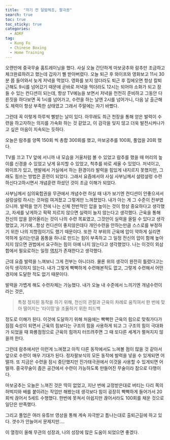 ```yaml
---
title:  "자기 전 달밤체조, 팔극권"
search: true
toc: true
toc_sticky: true
categories: 
  - ADKF
tag:
  - Kung Fu
  - Chinese Boxing
  - Home Training
---
```


오랜만에 중국무술 홈트레이닝을 했다.
사실 오늘 간단하게 마보궁추와 람추만 조금하고 체크완료하려고 했는데 갑자기 삘 받아버렸다.
오늘 퇴근 후 와이프와 영화보고 11시 30분 쯤 들어와서 늦게 저녁을 먹었다.
영화를 보지 않더라도 퇴근 후 집에오면 항상 칼퇴근해도 9시를 넘어갔기 때문에 곧바로 저녁을 먹더라도 12시는 되어야 소화가 되고 잠들 수 있는 컨디션이 되는데, 항상 TV예능을 보면서 저녁을 천천히 준비하고 그동안 다른짓을 하다보면 꼭 1시를 넘어가고, 수련을 하는 날엔 2시를 넘어가니, 다음 날 출근해도 체력이 항상 부족한 상태였고 그래서 주말에는 자기 바빴다.

그런데 꼭 이렇게 하루씩 삘받는 날이 있다.
아무래도 최근 천장을 통해 얻은 발력이 수련을 하고자하는 의지를 가속화 하는 것 같았고, 이 감각을 잊지 않고 더욱 발전시켜나가고 싶은 마음이 지속되는 듯하다.

오늘은 람추를 양쪽 150회 씩 총합 300회를 했고, 마보궁추를 100회, 풀업을 20회 했다.

TV를 끄고 TV 앞에 서니까 내 모습을 거울처럼 볼 수 있었고 람추를 했을 때 머리의 높이를 신경쓸 수 있었고 낮게 유지할 수 있었고, 척추를 바로 세울 수 있었다.
저녁이고, 와이프가 있고, 맨발에서 거실에서 하는 환경이라 발력을 힘있게 내지르지 못했지만, 그래도 힘쓰는 방법은 훈련이 되었다.
그래서 요즘에서야 사실 사부님께서 설렁설렁 수련하신다고하시면서 개념훈련 하셨던 것이 조금 이해가 되었다.

사부님께서 심의육합권을 무관에서 개념수련 하실 때 내가 보기엔 컨디션이 안좋으셔서 설렁설렁 하시는 것처럼 여겨졌고 그렇게만 느껴졌었다.
내가 아는 게 그 수준이 전부였으니까.
발력을 얻기 전에 나는 신체 전반적인 압을 높이는 것이 항상 중요하다고 생각했고, 자세를 낮게하고 팍팍 지르지 않으면 실력이 늘지 않는다고 생각했다.
근육을 통해 전신의 압을 끌어올리는 것이 나의 수련 목표였고, 그것만이 실력을 올릴 수 있다고 생각했었고, 거기에...항상 컨디션이 좋지않은데다 개인수련을 안하는만큼 스스로를 부정하기 위한 나의 지향점이기도 했기 때문이다.
또한 각 부위의 근육에 압이 약하게 실리면 약하게 실리는만큼 몸통을 하나로 만드는 힘이 부족하고 그 일정 전신의 압이 함께 높아지지 않으면 권법에서 요구하는 힘이 아예 나지 않는다고 생각했었다.
나는 이것이 외삼합에서 필요로하는 일정 [역치](https://terms.naver.com/entry.naver?docId=1126314&cid=40942&categoryId=32310)가 존재한다고 생각했다.

근데 요즘 발력을 느껴보니 그게 전부는 아니더라.
물론 위의 생각이 완전히 틀렸다고는 아직 생각하지 않는다.
내가 그렇게 빡빡하게 수련해본적도 없고, 그렇게 수련해서 어떤 경지에 도달한 적도 없기 때문이다.

발력을 가볍게 해도 수련자체는 가능했다.
내가 오늘 내 수준에서 느끼기엔 개념수련이 라는 것은,

> 특정 정지된 동작을 하기 위해, 전신의 관절과 근육이 차례로 움직여서 한 번에 맞아 떨어지는 '타이밍'을 조율하기 위한 피드백

정도로 이해가 된다.
이것에 도달하기 위해 처음에는 빡빡한 근육의 힘으로 맞춰가다가 점점 숙성이 되면서 근육의 힘보다는 구조의 힘을 사용하게 되고 그 구조의 힘이 극대화가 되었을 때 화룡점정으로 근육의 힘까지 터뜨려주면 그 때 또다른 세계가 펼쳐지지 않을까 한다.

그런데 람추에서만 이런게 느껴졌고 아직 다른 동작에서도 느껴볼 점이 많을 것 같아서 앞으로 수련이 매우 기대가 된다.
정자팔보식의 모든 동작에 발력을 넣을 수 있게되면 어떨까.
또 지금은 수련을 잠시 중단했지만 진가태극권에서 이것을 사용할 수 있게되면 어떨까.
중국무술이 좁은 공간에서 수련이 가능하도록 만들어진 무술이라 참으로 다행이다.

마보궁추는 오늘은 느껴진 것은 딱히 없었고, 지난 번에 교정받은대로 버티는 다리 쪽의 허벅지와 배를 붙이려는 작업만 해봤는데 생각보다 힘이 굉장히 빡빡하게 들어가서 20회씩 끊어서 5세트 수행했다.
한번에 못쳐서 아쉽지만 끊어서라도 100회를 채운 것으로 일단은 만족했다.

그리고 풀업은 여러 유튜브 영상을 통해 계속 자극받고 틈나는대로 출퇴근길에 하고 있다.
갯수가 안늘어서 문제지만....

이 열정이 올해 무관의 성장과, 나의 성장에 많은 도움이 되었으면 좋겠다.